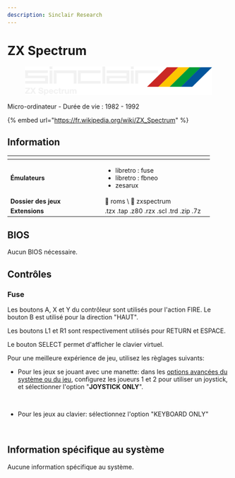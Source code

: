 ```yaml
---
description: Sinclair Research
---
```


# ZX Spectrum

<div align="left">

<figure><picture><source srcset="https://raw.githubusercontent.com/fabricecaruso/es-theme-carbon/91d85c7849cc550b0cac4e75cb8e0923d3b61b5e/art/logos/zxspectrum-w.svg" media="(prefers-color-scheme: dark)"><img src="https://raw.githubusercontent.com/fabricecaruso/es-theme-carbon/52ff37c9e265587d006945a2ba695b5a962b3a3d/art/logos/zxspectrum.svg" alt=""></picture><figcaption></figcaption></figure>

</div>

Micro-ordinateur - Durée de vie : 1982 - 1992

{% embed url="https://fr.wikipedia.org/wiki/ZX_Spectrum" %}

## Information

<table data-header-hidden><thead><tr><th width="200"></th><th></th><th data-hidden></th></tr></thead><tbody><tr><td><strong>Émulateurs</strong></td><td><ul><li>libretro : fuse</li><li>libretro : fbneo</li><li>zesarux</li></ul></td><td></td></tr><tr><td><strong>Dossier des jeux</strong></td><td><span data-gb-custom-inline data-tag="emoji" data-code="1f4c1">📁</span> roms \ <span data-gb-custom-inline data-tag="emoji" data-code="1f4c2">📂</span> zxspectrum</td><td></td></tr><tr><td><strong>Extensions</strong></td><td>.tzx .tap .z80 .rzx .scl .trd .zip .7z</td><td></td></tr></tbody></table>

## BIOS

Aucun BIOS nécessaire.

## Contrôles

### Fuse

Les boutons A, X et Y du contrôleur sont utilisés pour l'action FIRE. Le bouton B est utilisé pour la direction "HAUT".

Les boutons L1 et R1 sont respectivement utilisés pour RETURN et ESPACE.&#x20;

Le bouton SELECT permet d'afficher le clavier virtuel.

Pour une meilleure expérience de jeu, utilisez les règlages suivants:

* Pour les jeux se jouant avec une manette: dans les [options avancées du système ou du jeu](../../../../navigation/view-options.md#configuration-avancee-du-systeme), configurez les joueurs 1 et 2 pour utiliser un joystick, et sélectionner l'option "**JOYSTICK ONLY**".&#x20;

<div align="left">

<figure><img src="https://i.imgur.com/jcvR7EB.png" alt=""><figcaption></figcaption></figure>

</div>

* Pour les jeux au clavier: sélectionnez l'option "KEYBOARD ONLY"

<div align="left">

<figure><img src="https://i.imgur.com/E0ljqDh.png" alt=""><figcaption></figcaption></figure>

</div>

## Information spécifique au système

Aucune information spécifique au système.
